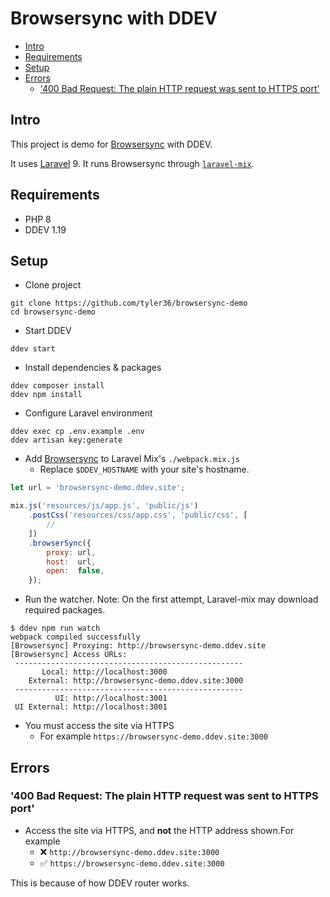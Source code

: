 # Browsersync with DDEV <!-- omit in toc -->

- [Intro](#intro)
- [Requirements](#requirements)
- [Setup](#setup)
- [Errors](#errors)
  - ['400 Bad Request: The plain HTTP request was sent to HTTPS port'](#400-bad-request-the-plain-http-request-was-sent-to-https-port)

## Intro

This project is demo for [Browsersync](https://browsersync.io/) with DDEV.

It uses [Laravel](https://laravel.com/) 9.
It runs Browsersync through [`laravel-mix`](https://laravel-mix.com/).

## Requirements

- PHP 8
- DDEV 1.19

## Setup

- Clone project

```shell
git clone https://github.com/tyler36/browsersync-demo
cd browsersync-demo
```

- Start DDEV

```shell
ddev start
```

- Install dependencies & packages

```shell
ddev composer install
ddev npm install
```

- Configure Laravel environment

```shell
ddev exec cp .env.example .env
ddev artisan key:generate
```

- Add [Browsersync](https://laravel-mix.com/docs/4.0/browsersync) to Laravel Mix's `./webpack.mix.js`
  - Replace `$DDEV_HOSTNAME` with your site's hostname.

```js
let url = 'browsersync-demo.ddev.site';

mix.js('resources/js/app.js', 'public/js')
    .postCss('resources/css/app.css', 'public/css', [
        //
    ])
    .browserSync({
        proxy: url,
        host:  url,
        open:  false,
    });
```

- Run the watcher. Note: On the first attempt, Laravel-mix may download required packages.

```shell
$ ddev npm run watch
webpack compiled successfully
[Browsersync] Proxying: http://browsersync-demo.ddev.site
[Browsersync] Access URLs:
 ---------------------------------------------------
       Local: http://localhost:3000
    External: http://browsersync-demo.ddev.site:3000
 ---------------------------------------------------
          UI: http://localhost:3001
 UI External: http://localhost:3001
```

- You must access the site via HTTPS
  - For example `https://browsersync-demo.ddev.site:3000`

## Errors

### '400 Bad Request: The plain HTTP request was sent to HTTPS port'

- Access the site via HTTPS, and **not** the HTTP address shown.For example
  - ❌ `http://browsersync-demo.ddev.site:3000`
  - ✅ `https://browsersync-demo.ddev.site:3000`

This is because of how DDEV router works.
